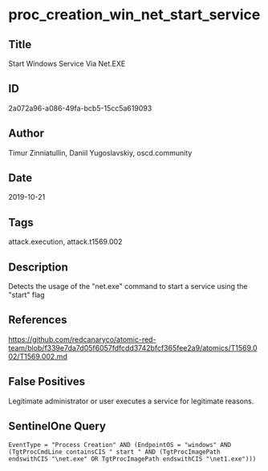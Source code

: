# proc_creation_win_net_start_service

## Title
Start Windows Service Via Net.EXE

## ID
2a072a96-a086-49fa-bcb5-15cc5a619093

## Author
Timur Zinniatullin, Daniil Yugoslavskiy, oscd.community

## Date
2019-10-21

## Tags
attack.execution, attack.t1569.002

## Description
Detects the usage of the "net.exe" command to start a service using the "start" flag

## References
https://github.com/redcanaryco/atomic-red-team/blob/f339e7da7d05f6057fdfcdd3742bfcf365fee2a9/atomics/T1569.002/T1569.002.md

## False Positives
Legitimate administrator or user executes a service for legitimate reasons.

## SentinelOne Query
```
EventType = "Process Creation" AND (EndpointOS = "windows" AND (TgtProcCmdLine containsCIS " start " AND (TgtProcImagePath endswithCIS "\net.exe" OR TgtProcImagePath endswithCIS "\net1.exe")))

```
